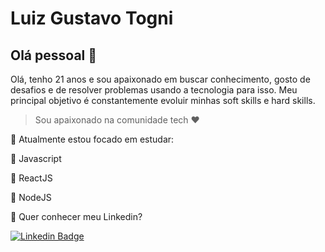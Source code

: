 # Luiz Gustavo Togni 

## Olá pessoal 👋
Olá, tenho 21 anos e sou apaixonado em buscar conhecimento, gosto de desafios e de resolver problemas usando a tecnologia para isso. Meu principal objetivo é constantemente  evoluir minhas soft skills e hard skills.

> Sou apaixonado na comunidade tech ❤️

🚀  Atualmente estou focado em estudar:

📌  Javascript

📌  ReactJS

📌  NodeJS

💬 Quer conhecer meu Linkedin? 

[![Linkedin Badge](https://img.shields.io/badge/-LinkedIn-blue?style=flat-square&logo=Linkedin&logoColor=white&link=https://www.linkedin.com/in/luizgustavotogni)](https://www.linkedin.com/in/luizgustavotogni)

